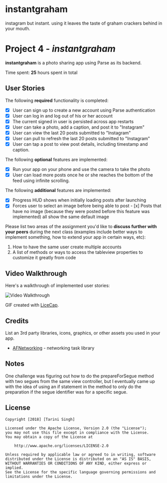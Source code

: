 # instantgraham
instagram but instant. using it leaves the taste of graham crackers behind in your mouth.

# Project 4 - *instantgraham*

**instantgraham** is a photo sharing app using Parse as its backend.

Time spent: **25** hours spent in total

## User Stories

The following **required** functionality is completed:

- [x] User can sign up to create a new account using Parse authentication
- [x] User can log in and log out of his or her account
- [x] The current signed in user is persisted across app restarts
- [x] User can take a photo, add a caption, and post it to "Instagram"
- [x] User can view the last 20 posts submitted to "Instagram"
- [x] User can pull to refresh the last 20 posts submitted to "Instagram"
- [x] User can tap a post to view post details, including timestamp and caption.

The following **optional** features are implemented:

- [x] Run your app on your phone and use the camera to take the photo
- [x] User can load more posts once he or she reaches the bottom of the feed using infinite scrolling.

The following **additional** features are implemented:

- [x] Progress HUD shows when initially loading posts after launching
- [x] Forces user to select an image before being able to post
      - [x] Posts that have no image (because they were posted before this feature was implemented) all show the same default image

Please list two areas of the assignment you'd like to **discuss further with your peers** during the next class (examples include better ways to implement something, how to extend your app in certain ways, etc):

1. How to have the same user create multiple accounts
2. A list of methods or ways to access the tableview properties to customize it greatly from code

## Video Walkthrough

Here's a walkthrough of implemented user stories:

<img src='http://i.imgur.com/link/to/your/gif/file.gif' title='Video Walkthrough' width='' alt='Video Walkthrough' />

GIF created with [LiceCap](http://www.cockos.com/licecap/).

## Credits

List an 3rd party libraries, icons, graphics, or other assets you used in your app.

- [AFNetworking](https://github.com/AFNetworking/AFNetworking) - networking task library


## Notes

One challenge was figuring out how to do the prepareForSegue method with two segues from the same view controller, but I eventually came up with the idea of using an if statement in the method to only do the preparation if the segue identifier was for a specific segue.

## License

    Copyright [2018] [Tarini Singh]

    Licensed under the Apache License, Version 2.0 (the "License");
    you may not use this file except in compliance with the License.
    You may obtain a copy of the License at

        http://www.apache.org/licenses/LICENSE-2.0

    Unless required by applicable law or agreed to in writing, software
    distributed under the License is distributed on an "AS IS" BASIS,
    WITHOUT WARRANTIES OR CONDITIONS OF ANY KIND, either express or implied.
    See the License for the specific language governing permissions and
    limitations under the License.
